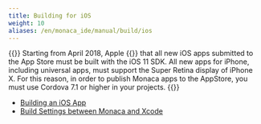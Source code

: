```yaml
---
title: Building for iOS
weight: 10
aliases: /en/monaca_ide/manual/build/ios
---
```


{{<note>}}
Starting from April 2018, Apple {{<link title="announces" href="https://developer.apple.com/ios/submit/">}} that all new iOS apps submitted to the App Store must be built with the iOS 11 SDK. All new apps for iPhone, including universal apps, must support the Super Retina display of iPhone X. For this reason, in order to publish Monaca apps to the AppStore, you must use Cordova 7.1 or higher in your projects. 
{{</note>}}

- [Building an iOS App](build_ios/)
- [Build Settings between Monaca and Xcode](import_export/)
